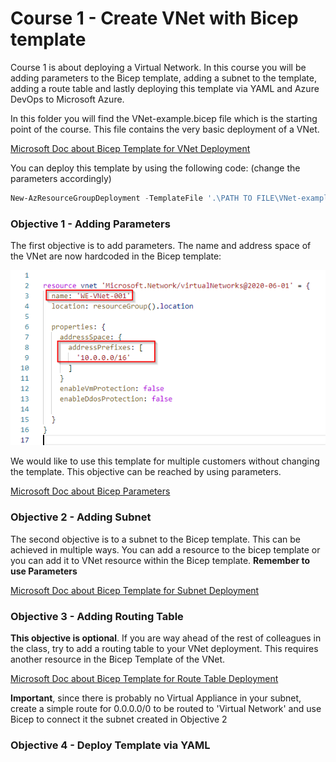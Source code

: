 # Course 1 - Create VNet with Bicep template

Course 1 is about deploying a Virtual Network. In this course you will be adding parameters to the Bicep template, adding a subnet to the template, adding a route table and lastly deploying this template via YAML and Azure DevOps to Microsoft Azure.

In this folder you will find the VNet-example.bicep file which is the starting point of the course. This file contains the very basic deployment of a VNet.

[Microsoft Doc about Bicep Template for VNet Deployment](https://docs.microsoft.com/en-us/azure/templates/microsoft.network/virtualnetworks?tabs=bicep)

You can deploy this template by using the following code: (change the parameters accordingly)

````Powershell
New-AzResourceGroupDeployment -TemplateFile '.\PATH TO FILE\VNet-example.bicep' -ResourceGroupName RESOURCEGROUPNAME
````

### Objective 1 - Adding Parameters

The first objective is to add parameters. The name and address space of the VNet are now hardcoded in the Bicep template:

![Hardcoded Parameters](https://github.com/Ruthhl3ss/AzureDevOpsCourse/blob/main/Images/VNethardcodedparameters.png)

We would like to use this template for multiple customers without changing the template. This objective can be reached by using parameters.

[Microsoft Doc about Bicep Parameters](https://docs.microsoft.com/en-us/azure/azure-resource-manager/bicep/parameters)


### Objective 2 - Adding Subnet

The second objective is to a subnet to the Bicep template. This can be achieved in multiple ways. You can add a resource to the bicep template or you can add it to VNet resource within the Bicep template. **Remember to use Parameters**

[Microsoft Doc about Bicep Template for Subnet Deployment](https://docs.microsoft.com/en-us/azure/templates/microsoft.network/virtualnetworks/subnets?tabs=bicep)


### Objective 3 - Adding Routing Table

**This objective is optional**. If you are way ahead of the rest of colleagues in the class, try to add a routing table to your VNet deployment. This requires another resource in the Bicep Template of the VNet. 

[Microsoft Doc about Bicep Template for Route Table Deployment](https://docs.microsoft.com/en-us/azure/templates/microsoft.network/routetables?tabs=bicep)

**Important**, since there is probably no Virtual Appliance in your subnet, create a simple route for 0.0.0.0/0 to be routed to 'Virtual Network' and use Bicep to connect it the subnet created in Objective 2


### Objective 4 - Deploy Template via YAML

